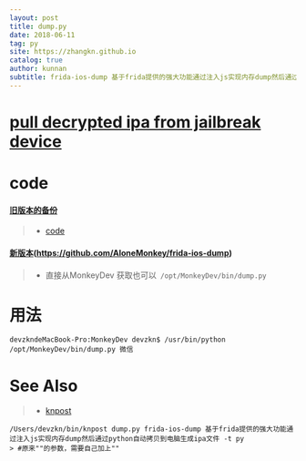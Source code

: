 ```yaml
---
layout: post
title: dump.py
date: 2018-06-11
tag: py
site: https://zhangkn.github.io
catalog: true
author: kunnan
subtitle: frida-ios-dump 基于frida提供的强大功能通过注入js实现内存dump然后通过python自动拷贝到电脑生成ipa文件
---
```


# [pull decrypted ipa from jailbreak device](https://github.com/AloneMonkey/frida-ios-dump)



# code

#### [旧版本的备份](https://github.com/zhangkn/KNBin/blob/master/kndump)

>* [code](https://github.com/zhangkn/frida-ios-dump)
>

#### [新版本](https://github.com/AloneMonkey/frida-ios-dump)(https://github.com/AloneMonkey/frida-ios-dump)


>* 直接从MonkeyDev  获取也可以` /opt/MonkeyDev/bin/dump.py`

# 用法

```
devzkndeMacBook-Pro:MonkeyDev devzkn$ /usr/bin/python /opt/MonkeyDev/bin/dump.py 微信
```


# See Also 

>* [knpost](https://github.com/zhangkn/KNBin/blob/master/knpost) 
>
```
/Users/devzkn/bin/knpost dump.py frida-ios-dump 基于frida提供的强大功能通过注入js实现内存dump然后通过python自动拷贝到电脑生成ipa文件 -t py
> #原来""的参数，需要自己加上""
```

